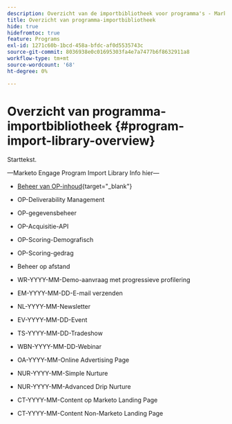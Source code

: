 ```yaml
---
description: Overzicht van de importbibliotheek voor programma's - Marketo Docs - Productdocumentatie
title: Overzicht van programma-importbibliotheek
hide: true
hidefromtoc: true
feature: Programs
exl-id: 1271c60b-1bcd-458a-bfdc-af0d5535743c
source-git-commit: 8036938e0c01695303fa4e7a7477b6f8632911a8
workflow-type: tm+mt
source-wordcount: '68'
ht-degree: 0%

---
```


# Overzicht van programma-importbibliotheek {#program-import-library-overview}

Starttekst.

—Marketo Engage Program Import Library Info hier—

* [Beheer van OP-inhoud](/help/marketo/product-docs/core-marketo-concepts/programs/program-library/content-management-program-example.md){target="_blank"}

* OP-Deliverability Management

* OP-gegevensbeheer

* OP-Acquisitie-API

* OP-Scoring-Demografisch

* OP-Scoring-gedrag

* Beheer op afstand

* WR-YYYY-MM-Demo-aanvraag met progressieve profilering

* EM-YYYY-MM-DD-E-mail verzenden

* NL-YYYY-MM-Newsletter

* EV-YYYY-MM-DD-Event

* TS-YYYY-MM-DD-Tradeshow

* WBN-YYYY-MM-DD-Webinar

* OA-YYYY-MM-Online Advertising Page

* NUR-YYYY-MM-Simple Nurture

* NUR-YYYY-MM-Advanced Drip Nurture

* CT-YYYY-MM-Content op Marketo Landing Page

* CT-YYYY-MM-Content Non-Marketo Landing Page
